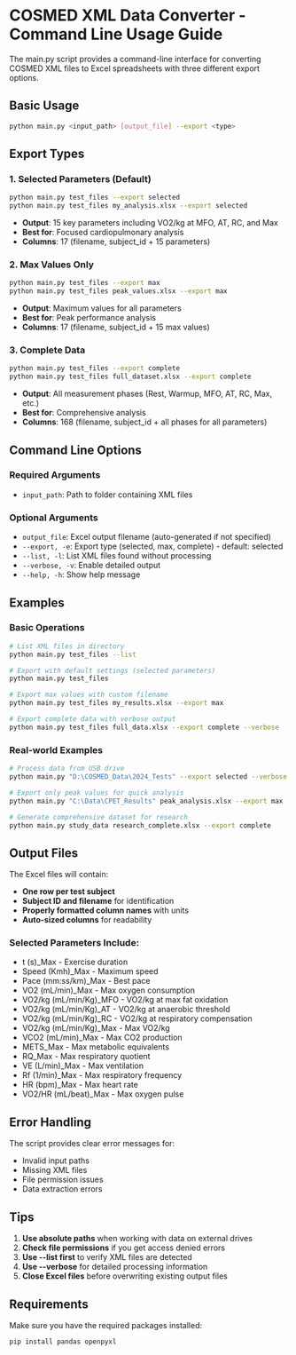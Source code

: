 # COSMED XML Data Converter - Command Line Usage Guide

The main.py script provides a command-line interface for converting COSMED XML files to Excel spreadsheets with three different export options.

## Basic Usage

```bash
python main.py <input_path> [output_file] --export <type>
```

## Export Types

### 1. Selected Parameters (Default)
```bash
python main.py test_files --export selected
python main.py test_files my_analysis.xlsx --export selected
```
- **Output**: 15 key parameters including VO2/kg at MFO, AT, RC, and Max
- **Best for**: Focused cardiopulmonary analysis
- **Columns**: 17 (filename, subject_id + 15 parameters)

### 2. Max Values Only
```bash
python main.py test_files --export max
python main.py test_files peak_values.xlsx --export max
```
- **Output**: Maximum values for all parameters
- **Best for**: Peak performance analysis
- **Columns**: 17 (filename, subject_id + 15 max values)

### 3. Complete Data
```bash
python main.py test_files --export complete
python main.py test_files full_dataset.xlsx --export complete
```
- **Output**: All measurement phases (Rest, Warmup, MFO, AT, RC, Max, etc.)
- **Best for**: Comprehensive analysis
- **Columns**: 168 (filename, subject_id + all phases for all parameters)

## Command Line Options

### Required Arguments
- `input_path`: Path to folder containing XML files

### Optional Arguments
- `output_file`: Excel output filename (auto-generated if not specified)
- `--export, -e`: Export type (selected, max, complete) - default: selected
- `--list, -l`: List XML files found without processing
- `--verbose, -v`: Enable detailed output
- `--help, -h`: Show help message

## Examples

### Basic Operations
```bash
# List XML files in directory
python main.py test_files --list

# Export with default settings (selected parameters)
python main.py test_files

# Export max values with custom filename
python main.py test_files my_results.xlsx --export max

# Export complete data with verbose output
python main.py test_files full_data.xlsx --export complete --verbose
```

### Real-world Examples
```bash
# Process data from USB drive
python main.py "D:\COSMED_Data\2024_Tests" --export selected --verbose

# Export only peak values for quick analysis
python main.py "C:\Data\CPET_Results" peak_analysis.xlsx --export max

# Generate comprehensive dataset for research
python main.py study_data research_complete.xlsx --export complete
```

## Output Files

The Excel files will contain:
- **One row per test subject**
- **Subject ID and filename** for identification
- **Properly formatted column names** with units
- **Auto-sized columns** for readability

### Selected Parameters Include:
- t (s)_Max - Exercise duration
- Speed (Kmh)_Max - Maximum speed
- Pace (mm:ss/km)_Max - Best pace
- VO2 (mL/min)_Max - Max oxygen consumption
- VO2/kg (mL/min/Kg)_MFO - VO2/kg at max fat oxidation
- VO2/kg (mL/min/Kg)_AT - VO2/kg at anaerobic threshold
- VO2/kg (mL/min/Kg)_RC - VO2/kg at respiratory compensation
- VO2/kg (mL/min/Kg)_Max - Max VO2/kg
- VCO2 (mL/min)_Max - Max CO2 production
- METS_Max - Max metabolic equivalents
- RQ_Max - Max respiratory quotient
- VE (L/min)_Max - Max ventilation
- Rf (1/min)_Max - Max respiratory frequency
- HR (bpm)_Max - Max heart rate
- VO2/HR (mL/beat)_Max - Max oxygen pulse

## Error Handling

The script provides clear error messages for:
- Invalid input paths
- Missing XML files
- File permission issues
- Data extraction errors

## Tips

1. **Use absolute paths** when working with data on external drives
2. **Check file permissions** if you get access denied errors
3. **Use --list first** to verify XML files are detected
4. **Use --verbose** for detailed processing information
5. **Close Excel files** before overwriting existing output files

## Requirements

Make sure you have the required packages installed:
```bash
pip install pandas openpyxl
```
